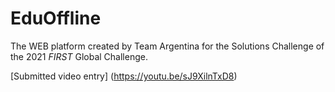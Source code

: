# EduOffline

The WEB platform created by Team Argentina for the Solutions Challenge of the 2021 *FIRST* Global Challenge.

[Submitted video entry] (https://youtu.be/sJ9XilnTxD8) 
